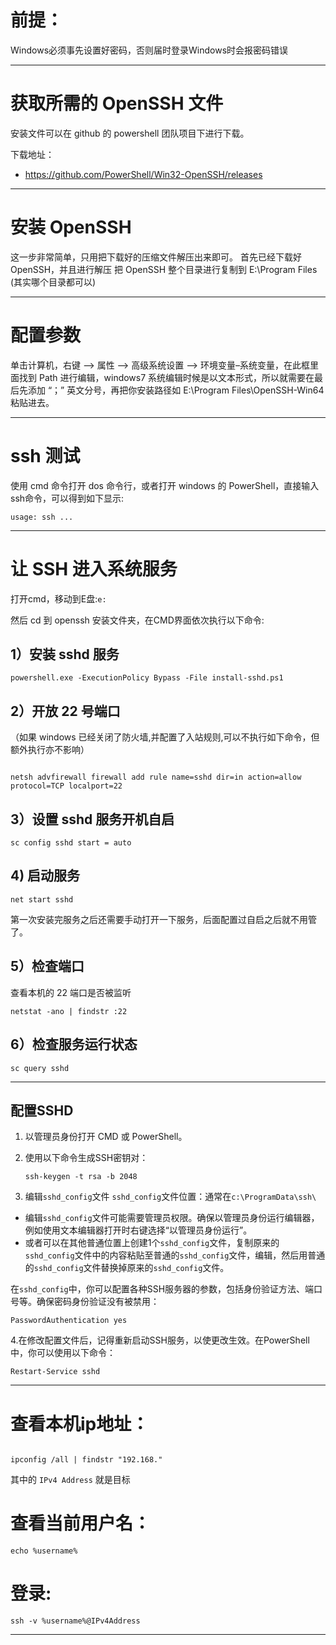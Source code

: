 # 前提：

Windows必须事先设置好密码，否则届时登录Windows时会报密码错误

------------------------------------------

# 获取所需的 OpenSSH 文件

安装文件可以在 github 的 powershell 团队项目下进行下载。

下载地址： 

- https://github.com/PowerShell/Win32-OpenSSH/releases

<hr>


# 安装 OpenSSH 

这一步非常简单，只用把下载好的压缩文件解压出来即可。
首先已经下载好 OpenSSH，并且进行解压
把 OpenSSH 整个目录进行复制到 E:\Program Files (其实哪个目录都可以)

<hr>

# 配置参数
单击计算机，右键 --> 属性 --> 高级系统设置 --> 环境变量–系统变量，在此框里面找到 Path 进行编辑，windows7 系统编辑时候是以文本形式，所以就需要在最后先添加 “；” 英文分号，再把你安装路径如 E:\Program Files\OpenSSH-Win64 粘贴进去。

----------------------------------------------


# ssh 测试

使用 cmd 命令打开 dos 命令行，或者打开 windows 的 PowerShell，直接输入ssh命令，可以得到如下显示:

```
usage: ssh ...

```


<hr>


# 让 SSH 进入系统服务

打开cmd，移动到E盘:`e:`

然后 cd 到 openssh 安装文件夹，在CMD界面依次执行以下命令:

## 1）安装 sshd 服务

```
powershell.exe -ExecutionPolicy Bypass -File install-sshd.ps1

```

## 2）开放 22 号端口

（如果 windows 已经关闭了防火墙,并配置了入站规则,可以不执行如下命令，但额外执行亦不影响）

```

netsh advfirewall firewall add rule name=sshd dir=in action=allow protocol=TCP localport=22

```

## 3）设置 sshd 服务开机自启 
```
sc config sshd start = auto
```

## 4) 启动服务

```
net start sshd
```

第一次安装完服务之后还需要手动打开一下服务，后面配置过自启之后就不用管了。

## 5）检查端口

查看本机的 22 端口是否被监听
```
netstat -ano | findstr :22

```

## 6）检查服务运行状态

```
sc query sshd
```

<hr>

## 配置SSHD

1. 以管理员身份打开 CMD 或 PowerShell。

  
2. 使用以下命令生成SSH密钥对：

    ```
    ssh-keygen -t rsa -b 2048
    ```

3. 编辑`sshd_config`文件
`sshd_config`文件位置：通常在`c:\ProgramData\ssh\`
* 编辑`sshd_config`文件可能需要管理员权限。确保以管理员身份运行编辑器，例如使用文本编辑器打开时右键选择“以管理员身份运行”。
* 或者可以在其他普通位置上创建1个`sshd_config`文件，复制原来的`sshd_config`文件中的内容粘贴至普通的`sshd_config`文件，编辑，然后用普通的`sshd_config`文件替换掉原来的`sshd_config`文件。

在`sshd_config`中，你可以配置各种SSH服务器的参数，包括身份验证方法、端口号等。确保密码身份验证没有被禁用：
```
PasswordAuthentication yes
```
4.在修改配置文件后，记得重新启动SSH服务，以使更改生效。在PowerShell中，你可以使用以下命令：

```
Restart-Service sshd
```

<hr>

# 查看本机ip地址：
```

ipconfig /all | findstr "192.168."

```
其中的 `IPv4 Address` 就是目标


# 查看当前用户名：
```
echo %username%
```

# 登录:
```
ssh -v %username%@IPv4Address
```


<hr>
